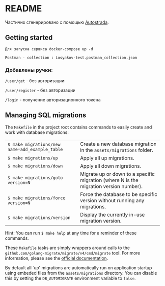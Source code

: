 # README

Частично сгенерировано с помощью [Autostrada](https://autostrada.dev/).

## Getting started

```
Для запуска сервиса docker-compose up -d
```

```
Postman - collection : Losyakov-test.postman_collection.json
```

### Добавлены ручки:
```/user/get``` - без авторизации

```/user/register``` - без авторизации

```/login``` - получение авторизационного токена

## Managing SQL migrations

The `Makefile` in the project root contains commands to easily create and work with database migrations:

|     |     |
| --- | --- |
| `$ make migrations/new name=add_example_table` | Create a new database migration in the `assets/migrations` folder. |
| `$ make migrations/up` | Apply all up migrations. |
| `$ make migrations/down` | Apply all down migrations. |
| `$ make migrations/goto version=N` | Migrate up or down to a specific migration (where N is the migration version number). |
| `$ make migrations/force version=N` | Force the database to be specific version without running any migrations. |
| `$ make migrations/version` | Display the currently in-use migration version. |

Hint: You can run `$ make help` at any time for a reminder of these commands.

These `Makefile` tasks are simply wrappers around calls to the `github.com/golang-migrate/migrate/v4/cmd/migrate` tool. For more information, please see the [official documentation](https://github.com/golang-migrate/migrate/tree/master/cmd/migrate).

By default all 'up' migrations are automatically run on application startup using embeded files from the `assets/migrations` directory. You can disable this by setting the `DB_AUTOMIGRATE` environment variable to `false`.
